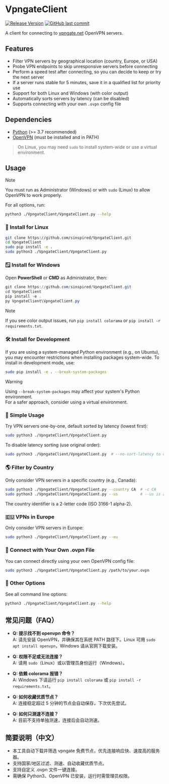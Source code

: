 # VpngateClient

[![Release Version](https://img.shields.io/github/v/release/sinspired/VpngateClient?display_name=tag&logo=github&label=Release)](https://github.com/sinspired/VpngateClient/releases/latest)
[![GitHub last commit](https://img.shields.io/github/last-commit/sinspired/VpngateClient?logo=github&label=最后提交：)](https://github.com/sinspired/VpngateClient)

A client for connecting to [vpngate.net](http://vpngate.net) OpenVPN servers.

## Features

- Filter VPN servers by geographical location (country, Europe, or USA)
- Probe VPN endpoints to skip unresponsive servers before connecting
- Perform a speed test after connecting, so you can decide to keep or try the next server
- If a server runs stable for 5 minutes, save it in a qualified list for priority use
- Support for both Linux and Windows (with color output)
- Automatically sorts servers by latency (can be disabled)
- Supports connecting with your own `.ovpn` config file

## Dependencies

- [Python](https://python.org) (>= 3.7 recommended)
- [OpenVPN](https://openvpn.net/) (must be installed and in PATH)

> On Linux, you may need `sudo` to install system-wide or use a virtual environment.

## Usage

> [!NOTE]
> You must run as Administrator (Windows) or with `sudo` (Linux) to allow OpenVPN to work properly.

For all options, run:

```bash
python3 ./VpngateClient/VpngateClient.py --help
```

### 🐧 Install for Linux

```bash
git clone https://github.com/sinspired/VpngateClient.git
cd VpngateClient
sudo pip install -e .
sudo python3 ./VpngateClient/VpngateClient.py
```

### 🪟 Install for Windows

Open **PowerShell** or **CMD** as Administrator, then:

```powershell
git clone https://github.com/sinspired/VpngateClient.git
cd VpngateClient
pip install -e .
py VpngateClient\VpngateClient.py
```

> [!NOTE]
> If you see color output issues, run `pip install colorama` or `pip install -r requirements.txt`.

### 🛠️ Install for Development

If you are using a system-managed Python environment (e.g., on Ubuntu), you may encounter restrictions when installing packages system-wide. To install in development mode, use:

```bash
sudo pip install -e . --break-system-packages
```
> [!WARNING]
> Using `--break-system-packages` may affect your system's Python environment.  
> For a safer approach, consider using a virtual environment.

### 🚀 Simple Usage

Try VPN servers one-by-one, default sorted by latency (lowest first):

```bash
sudo python3 ./VpngateClient/VpngateClient.py
```

To disable latency sorting (use original order):

```bash
sudo python3 ./VpngateClient/VpngateClient.py  # --no-sort-latency to cancel sort by latency
```

### 🌎 Filter by Country

Only consider VPN servers in a specific country (e.g., Canada):

```bash
sudo python3 ./VpngateClient/VpngateClient.py --country CA  # -c CA
sudo python3 ./VpngateClient/VpngateClient.py --us          # --us is a shorthand for --country US
```

The country identifier is a 2-letter code (ISO 3166-1 alpha-2).

### 🇪🇺 VPNs in Europe

Only consider VPN servers in Europe:

```bash
sudo python3 ./VpngateClient/VpngateClient.py --eu
```

### 🔗 Connect with Your Own .ovpn File

You can connect directly using your own OpenVPN config file:

```bash
sudo python3 ./VpngateClient/VpngateClient.py /path/to/your.ovpn
```

### 📝 Other Options

See all command line options:

```bash
python3 ./VpngateClient/VpngateClient.py --help
```

## 常见问题（FAQ）

- **Q: 提示找不到 openvpn 命令？**  
  A: 请先安装 OpenVPN，并确保其在系统 PATH 路径下。Linux 可用 `sudo apt install openvpn`，Windows 请从官网下载安装。

- **Q: 权限不足或无法连接？**  
  A: 请用 `sudo`（Linux）或以管理员身份运行（Windows）。

- **Q: 依赖 colorama 报错？**  
  A: Windows 下请运行 `pip install colorama` 或 `pip install -r requirements.txt`。

- **Q: 如何收藏优质节点？**  
  A: 连接稳定超过 5 分钟的节点会自动保存，下次优先尝试。

- **Q: 如何只测速不连接？**  
  A: 目前不支持单独测速，连接后会自动测速。

## 简要说明（中文）

- 本工具自动下载并筛选 vpngate 免费节点，优先连接响应快、速度高的服务器。
- 支持国家/地区过滤、测速、自动收藏优质节点。
- 支持自定义 .ovpn 文件一键连接。
- 需确保 Python3、OpenVPN 已安装，运行时需管理员权限。

